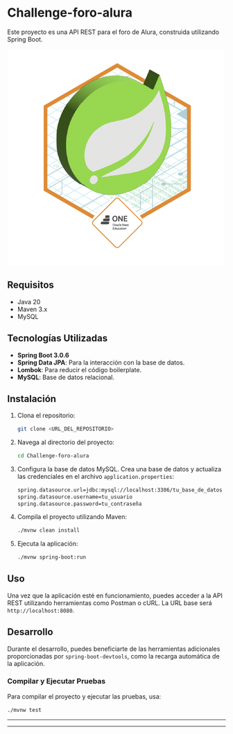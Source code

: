 # Challenge-foro-alura

Este proyecto es una API REST para el foro de Alura, construida utilizando Spring Boot.

![Insignia](./imagenes/Badge-Spring.png)

## Requisitos

- Java 20
- Maven 3.x
- MySQL

## Tecnologías Utilizadas

- **Spring Boot 3.0.6**
- **Spring Data JPA**: Para la interacción con la base de datos.
- **Lombok**: Para reducir el código boilerplate.
- **MySQL**: Base de datos relacional.

## Instalación

1. Clona el repositorio:
    ```bash
    git clone <URL_DEL_REPOSITORIO>
    ```

2. Navega al directorio del proyecto:
    ```bash
    cd Challenge-foro-alura
    ```

3. Configura la base de datos MySQL. Crea una base de datos y actualiza las credenciales en el archivo `application.properties`:
    ```properties
    spring.datasource.url=jdbc:mysql://localhost:3306/tu_base_de_datos
    spring.datasource.username=tu_usuario
    spring.datasource.password=tu_contraseña
    ```

4. Compila el proyecto utilizando Maven:
    ```bash
    ./mvnw clean install
    ```

5. Ejecuta la aplicación:
    ```bash
    ./mvnw spring-boot:run
    ```

## Uso

Una vez que la aplicación esté en funcionamiento, puedes acceder a la API REST utilizando herramientas como Postman o cURL. La URL base será `http://localhost:8080`.

## Desarrollo

Durante el desarrollo, puedes beneficiarte de las herramientas adicionales proporcionadas por `spring-boot-devtools`, como la recarga automática de la aplicación.

### Compilar y Ejecutar Pruebas

Para compilar el proyecto y ejecutar las pruebas, usa:
```bash
./mvnw test
```


---


---
